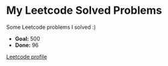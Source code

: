 # My Leetcode Solved Problems

Some Leetcode problems I solved :) 

- **Goal:** 500
- **Done:** 96

[Leetcode profile](https://leetcode.com/akenna/)
